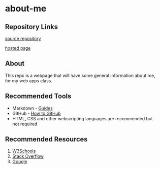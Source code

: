 # about-me

## Repository Links

[source repository](https://github.com/Echtniet/about-me)

[hosted page](https://echtniet.github.io/about-me/)

## About

This repo is a webpage that will have some general information about me, for my web apps class.

## Recommended Tools

* Markdown - [Guides](https://guides.github.com/features/mastering-markdown/)
* GitHub - [How to GitHub](https://guides.github.com/activities/hello-world/)
* HTML, CSS and other webscripting languages are recommended but not required 

## Recommended Resources

1. [W3Schools](https://www.w3schools.com/)
2. [Stack Overflow](https://stackoverflow.com/)
3. [Google](https://www.google.com)